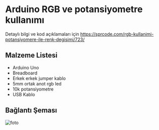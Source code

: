 # Arduino RGB ve potansiyometre kullanımı 

Detaylı bilgi ve kod açıklamaları için https://sprcode.com/rgb-kullanimi-potansiyomere-ile-renk-degisimi/723/

<h2>Malzeme Listesi</h2>
  <ul>
    <li>Arduino Uno</li>
    <li>Breadboard</li>
    <li>Erkek erkek jumper kablo</li>
    <li>5mm ortak anot rgb led</li>
    <li>10k potansiyometre </li>
    <li>USB Kablo</li>
</ul>

<h2> Bağlantı Şeması </h2>

![foto](https://user-images.githubusercontent.com/47007407/52276026-296c2d80-2962-11e9-85c4-900acd072e7a.jpg)


